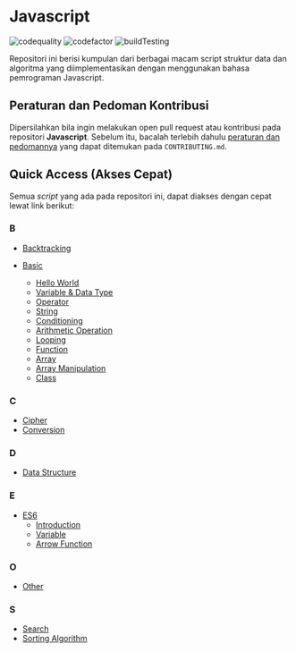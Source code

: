 # Javascript

![codequality](https://img.shields.io/lgtm/grade/javascript/github/bellshade/Javascript?label=code%20quality%3A%20js&style=for-the-badge)
![codefactor](https://img.shields.io/codefactor/grade/github/bellshade/Javascript/main?label=code%20factor%20quality&style=for-the-badge)
![buildTesting](https://img.shields.io/github/workflow/status/bellshade/Javascript/Node%20CI?style=for-the-badge)

Repositori ini berisi kumpulan dari berbagai macam script struktur data dan algoritma yang diimplementasikan dengan menggunakan bahasa pemrograman Javascript.

## Peraturan dan Pedoman Kontribusi

Dipersilahkan bila ingin melakukan open pull request atau kontribusi pada repositori **Javascript**. Sebelum itu, bacalah terlebih dahulu [peraturan dan pedomannya](CONTRIBUTING.md) yang dapat ditemukan pada `CONTRIBUTING.md`.

## Quick Access (Akses Cepat)

Semua _script_ yang ada pada repositori ini, dapat diakses dengan cepat lewat link berikut:

### B

- [Backtracking](backtracking)

- [Basic](basic)
  - [Hello World](basic/001_hello_world)
  - [Variable & Data Type](basic/002_variable_datatype)
  - [Operator](basic/003_operator)
  - [String](basic/004_string_and_string_manipulation)
  - [Conditioning](basic/005_conditioning)
  - [Arithmetic Operation](basic/006_arithmetic_operation)
  - [Looping](basic/007_looping)
  - [Function](basic/008_function)
  - [Array](basic/009_array)
  - [Array Manipulation](basic/010_array_manipulation)
  - [Class](basic/011_classes)

### C

- [Cipher](chiper)
- [Conversion](conversion)

### D

- [Data Structure](data_structure)

### E

- [ES6](es6)
  - [Introduction](es6/001_introduction)
  - [Variable](es6/002_variable)
  - [Arrow Function](es6/003_arrow_function)

### O

- [Other](other)

### S

- [Search](search)
- [Sorting Algorithm](sorting_algorithm)

